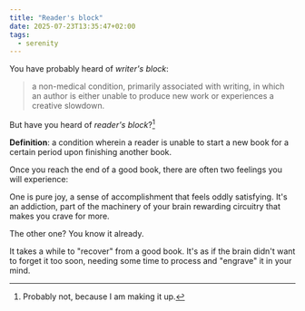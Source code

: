 ```yaml
---
title: "Reader's block"
date: 2025-07-23T13:35:47+02:00
tags:
  - serenity
---
```


You have probably heard of _writer's block_:

> a non-medical condition, primarily associated with writing, in which an author
> is either unable to produce new work or experiences a creative slowdown.

But have you heard of _reader's block_?[^1]

**Definition**: a condition wherein a reader is unable to start a new book for a
certain period upon finishing another book.

Once you reach the end of a good book, there are often two feelings you will
experience:

One is pure joy, a sense of accomplishment that feels oddly satisfying. It's an
addiction, part of the machinery of your brain rewarding circuitry that makes
you crave for more.

The other one? You know it already.

It takes a while to "recover" from a good book. It's as if the brain didn't want
to forget it too soon, needing some time to process and "engrave" it in your
mind.

[^1]: Probably not, because I am making it up.
